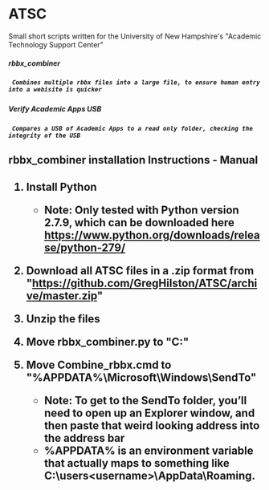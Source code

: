 ATSC
====

Small short scripts written for the University of New Hampshire's "Academic Technology Support Center"

<h5> rbbx_combiner <h5>

     Combines multiple rbbx files into a large file, to ensure human entry into a webisite is quicker

<h5> Verify Academic Apps USB <h5>

     Compares a USB of Academic Apps to a read only folder, checking the integrity of the USB

<h2> rbbx_combiner installation Instructions - Manual <h2>

1. Install Python
   * Note: Only tested with Python version 2.7.9, which can be downloaded here https://www.python.org/downloads/release/python-279/

2. Download all ATSC files in a .zip format from "https://github.com/GregHilston/ATSC/archive/master.zip"

3. Unzip the files

4. Move rbbx_combiner.py to "C:\"

5. Move Combine_rbbx.cmd to "%APPDATA%\Microsoft\Windows\SendTo"
   * Note: To get to the SendTo folder, you’ll need to open up an Explorer window, and then paste that weird looking address into the address bar
   * %APPDATA% is an environment variable that actually maps to something like C:\users\<username>\AppData\Roaming.
 
